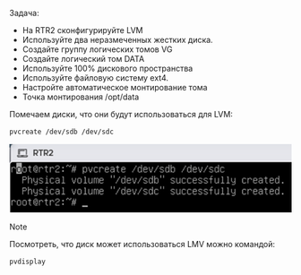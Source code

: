 Задача:
 - На RTR2 сконфигурируйте LVM
 - Используйте два неразмеченных жестких диска.
 - Создайте группу логических томов VG
 - Создайте логический том DATA
 - Используйте 100% дискового пространства
 - Используйте файловую систему ext4.
 - Настройте автоматическое монтирование тома
 - Точка монтирования /opt/data

Помечаем диски, что они будут использоваться для LVM:

```bash
pvcreate /dev/sdb /dev/sdc
```

![screen1](https://github.com/zurabchiks/SPb-RCH2024/blob/main/RedOS/Pic/29.png)

>[!NOTE]
>Посмотреть, что диск может использоваться LMV можно командой:
> ```bash
>pvdisplay 
>```

